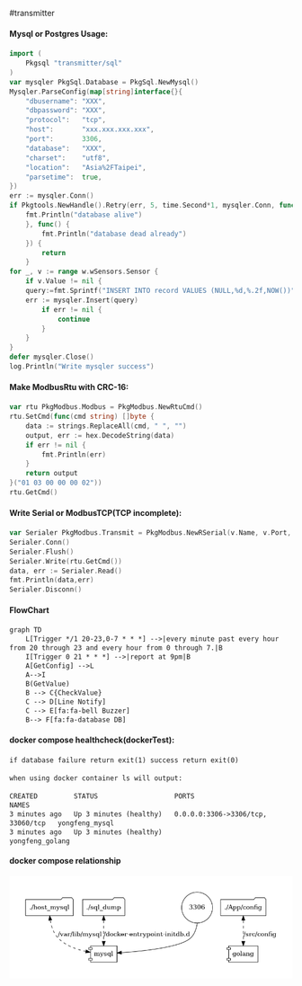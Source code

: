 #transmitter
#### Mysql or Postgres Usage:
```go
import ( 
	Pkgsql "transmitter/sql"
)
var mysqler PkgSql.Database = PkgSql.NewMysql()
Mysqler.ParseConfig(map[string]interface{}{
	"dbusername": "XXX",
	"dbpassword": "XXX",
	"protocol":   "tcp",
	"host":       "xxx.xxx.xxx.xxx",
	"port":       3306,
	"database":   "XXX",
	"charset":    "utf8",
	"location":   "Asia%2FTaipei",
	"parsetime":  true,
})
err := mysqler.Conn()
if Pkgtools.NewHandle().Retry(err, 5, time.Second*1, mysqler.Conn, func() {
	fmt.Println("database alive")
	}, func() {
		fmt.Println("database dead already")
	}) {
		return
	}
for _, v := range w.wSensors.Sensor {
	if v.Value != nil {
	query:=fmt.Sprintf("INSERT INTO record VALUES (NULL,%d,%.2f,NOW())", v.DbID, v.Value)
	err := mysqler.Insert(query)
		if err != nil {
			continue
		}
    }
}
defer mysqler.Close()
log.Println("Write mysqler success")
```
#### Make ModbusRtu with CRC-16:
```go
var rtu PkgModbus.Modbus = PkgModbus.NewRtuCmd()
rtu.SetCmd(func(cmd string) []byte {
	data := strings.ReplaceAll(cmd, " ", "")
	output, err := hex.DecodeString(data)
	if err != nil {
		fmt.Println(err)
	}
	return output
}("01 03 00 00 00 02"))
rtu.GetCmd()
```
#### Write Serial or ModbusTCP(TCP incomplete):
```go
var Serialer PkgModbus.Transmit = PkgModbus.NewRSerial(v.Name, v.Port, v.Baud, time.Millisecond*1000)
Serialer.Conn()
Serialer.Flush()
Serialer.Write(rtu.GetCmd())
data, err := Serialer.Read()
fmt.Println(data,err)
Serialer.Disconn()
```
#### FlowChart

```mermaid
graph TD
    L[Trigger */1 20-23,0-7 * * *] -->|every minute past every hour from 20 through 23 and every hour from 0 through 7.|B
    I[Trigger 0 21 * * *] -->|report at 9pm|B
    A[GetConfig] -->L
    A-->I
    B(GetValue)
    B --> C{CheckValue}
    C --> D[Line Notify]
    C --> E[fa:fa-bell Buzzer]
    B--> F[fa:fa-database DB]
```
#### docker compose healthcheck(dockerTest):
    if database failure return exit(1) success return exit(0)
    
    when using docker container ls will output:
    
	CREATED         STATUS                   PORTS                               NAMES
	3 minutes ago   Up 3 minutes (healthy)   0.0.0.0:3306->3306/tcp, 33060/tcp   yongfeng_mysql
	3 minutes ago   Up 3 minutes (healthy)                                       yongfeng_golang
#### docker compose relationship
[![](https://github.com/tomoffice/transmitter/blob/origin/docker-compose.png?raw=true)](https://github.com/tomoffice/transmitter/blob/origin/docker-compose.png?raw=true)
